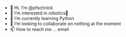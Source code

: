 - 👋 Hi, I’m @pfschnick
- 👀 I’m interested in robotics🤖
- 🌱 I’m currently learning Python
- 💞️ I’m looking to collaborate on nothing at the moment
- 📫 How to reach me ... email

<!---
pfschnick/pfschnick is a ✨ special ✨ repository because its `README.md` (this file) appears on your GitHub profile.
You can click the Preview link to take a look at your changes.
--->
